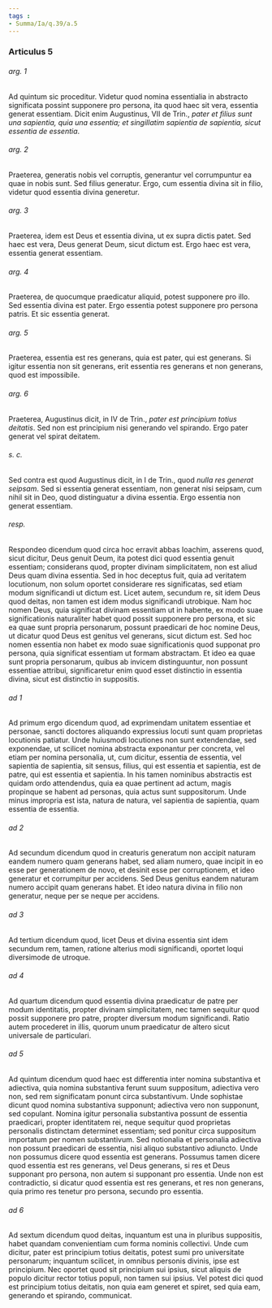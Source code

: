 ```yaml
---
tags : 
- Summa/Ia/q.39/a.5
---
```


### Articulus 5

###### arg. 1
Ad quintum sic proceditur. Videtur quod nomina essentialia in abstracto significata possint supponere pro persona, ita quod haec sit vera, essentia generat essentiam. Dicit enim Augustinus, VII de Trin., *pater et filius sunt una sapientia, quia una essentia; et singillatim sapientia de sapientia, sicut essentia de essentia*.

###### arg. 2
Praeterea, generatis nobis vel corruptis, generantur vel corrumpuntur ea quae in nobis sunt. Sed filius generatur. Ergo, cum essentia divina sit in filio, videtur quod essentia divina generetur.

###### arg. 3
Praeterea, idem est Deus et essentia divina, ut ex supra dictis patet. Sed haec est vera, Deus generat Deum, sicut dictum est. Ergo haec est vera, essentia generat essentiam.

###### arg. 4
Praeterea, de quocumque praedicatur aliquid, potest supponere pro illo. Sed essentia divina est pater. Ergo essentia potest supponere pro persona patris. Et sic essentia generat.

###### arg. 5
Praeterea, essentia est res generans, quia est pater, qui est generans. Si igitur essentia non sit generans, erit essentia res generans et non generans, quod est impossibile.

###### arg. 6
Praeterea, Augustinus dicit, in IV de Trin., *pater est principium totius deitatis*. Sed non est principium nisi generando vel spirando. Ergo pater generat vel spirat deitatem.

###### s. c.
Sed contra est quod Augustinus dicit, in I de Trin., quod *nulla res generat seipsam*. Sed si essentia generat essentiam, non generat nisi seipsam, cum nihil sit in Deo, quod distinguatur a divina essentia. Ergo essentia non generat essentiam.

###### resp.
Respondeo dicendum quod circa hoc erravit abbas Ioachim, asserens quod, sicut dicitur, Deus genuit Deum, ita potest dici quod essentia genuit essentiam; considerans quod, propter divinam simplicitatem, non est aliud Deus quam divina essentia. Sed in hoc deceptus fuit, quia ad veritatem locutionum, non solum oportet considerare res significatas, sed etiam modum significandi ut dictum est. Licet autem, secundum re, sit idem Deus quod deitas, non tamen est idem modus significandi utrobique. Nam hoc nomen Deus, quia significat divinam essentiam ut in habente, ex modo suae significationis naturaliter habet quod possit supponere pro persona, et sic ea quae sunt propria personarum, possunt praedicari de hoc nomine Deus, ut dicatur quod Deus est genitus vel generans, sicut dictum est. Sed hoc nomen essentia non habet ex modo suae significationis quod supponat pro persona, quia significat essentiam ut formam abstractam. Et ideo ea quae sunt propria personarum, quibus ab invicem distinguuntur, non possunt essentiae attribui, significaretur enim quod esset distinctio in essentia divina, sicut est distinctio in suppositis.

###### ad 1
Ad primum ergo dicendum quod, ad exprimendam unitatem essentiae et personae, sancti doctores aliquando expressius locuti sunt quam proprietas locutionis patiatur. Unde huiusmodi locutiones non sunt extendendae, sed exponendae, ut scilicet nomina abstracta exponantur per concreta, vel etiam per nomina personalia, ut, cum dicitur, essentia de essentia, vel sapientia de sapientia, sit sensus, filius, qui est essentia et sapientia, est de patre, qui est essentia et sapientia. In his tamen nominibus abstractis est quidam ordo attendendus, quia ea quae pertinent ad actum, magis propinque se habent ad personas, quia actus sunt suppositorum. Unde minus impropria est ista, natura de natura, vel sapientia de sapientia, quam essentia de essentia.

###### ad 2
Ad secundum dicendum quod in creaturis generatum non accipit naturam eandem numero quam generans habet, sed aliam numero, quae incipit in eo esse per generationem de novo, et desinit esse per corruptionem, et ideo generatur et corrumpitur per accidens. Sed Deus genitus eandem naturam numero accipit quam generans habet. Et ideo natura divina in filio non generatur, neque per se neque per accidens.

###### ad 3
Ad tertium dicendum quod, licet Deus et divina essentia sint idem secundum rem, tamen, ratione alterius modi significandi, oportet loqui diversimode de utroque.

###### ad 4
Ad quartum dicendum quod essentia divina praedicatur de patre per modum identitatis, propter divinam simplicitatem, nec tamen sequitur quod possit supponere pro patre, propter diversum modum significandi. Ratio autem procederet in illis, quorum unum praedicatur de altero sicut universale de particulari.

###### ad 5
Ad quintum dicendum quod haec est differentia inter nomina substantiva et adiectiva, quia nomina substantiva ferunt suum suppositum, adiectiva vero non, sed rem significatam ponunt circa substantivum. Unde sophistae dicunt quod nomina substantiva supponunt; adiectiva vero non supponunt, sed copulant. Nomina igitur personalia substantiva possunt de essentia praedicari, propter identitatem rei, neque sequitur quod proprietas personalis distinctam determinet essentiam; sed ponitur circa suppositum importatum per nomen substantivum. Sed notionalia et personalia adiectiva non possunt praedicari de essentia, nisi aliquo substantivo adiuncto. Unde non possumus dicere quod essentia est generans. Possumus tamen dicere quod essentia est res generans, vel Deus generans, si res et Deus supponant pro persona, non autem si supponant pro essentia. Unde non est contradictio, si dicatur quod essentia est res generans, et res non generans, quia primo res tenetur pro persona, secundo pro essentia.

###### ad 6
Ad sextum dicendum quod deitas, inquantum est una in pluribus suppositis, habet quandam convenientiam cum forma nominis collectivi. Unde cum dicitur, pater est principium totius deitatis, potest sumi pro universitate personarum; inquantum scilicet, in omnibus personis divinis, ipse est principium. Nec oportet quod sit principium sui ipsius, sicut aliquis de populo dicitur rector totius populi, non tamen sui ipsius. Vel potest dici quod est principium totius deitatis, non quia eam generet et spiret, sed quia eam, generando et spirando, communicat.

